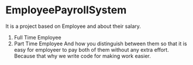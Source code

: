 # EmployeePayrollSystem
It is a project based on Employee and about their salary.
1. Full Time Employee
2. Part Time Employee
And how you distinguish between them so that it is easy for employeer to pay both of them without any extra effort.
Because that why we write code for making work easier.
